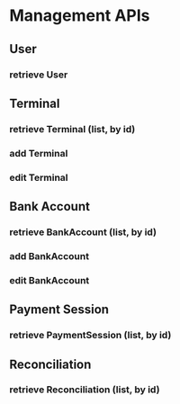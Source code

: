 # Management APIs

## User

### retrieve User

## Terminal

### retrieve Terminal (list, by id)

### add Terminal

### edit Terminal

## Bank Account

### retrieve BankAccount (list, by id)

### add BankAccount

### edit BankAccount

## Payment Session

### retrieve PaymentSession (list, by id)

## Reconciliation

### retrieve Reconciliation (list, by id)
